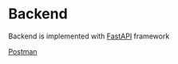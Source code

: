 # Backend

Backend is implemented with [FastAPI](https://fastapi.tiangolo.com/) framework



[Postman](postman.md)
